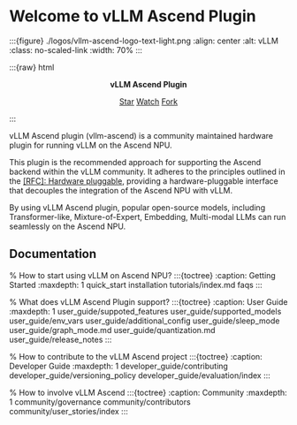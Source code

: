 # Welcome to vLLM Ascend Plugin

:::{figure} ./logos/vllm-ascend-logo-text-light.png
:align: center
:alt: vLLM
:class: no-scaled-link
:width: 70%
:::

:::{raw} html
<p style="text-align:center">
<strong>vLLM Ascend Plugin
</strong>
</p>

<p style="text-align:center">
<script async defer src="https://buttons.github.io/buttons.js"></script>
<a class="github-button" href="https://github.com/vllm-project/vllm-ascend" data-show-count="true" data-size="large" aria-label="Star">Star</a>
<a class="github-button" href="https://github.com/vllm-project/vllm-ascend/subscription" data-icon="octicon-eye" data-size="large" aria-label="Watch">Watch</a>
<a class="github-button" href="https://github.com/vllm-project/vllm-ascend/fork" data-icon="octicon-repo-forked" data-size="large" aria-label="Fork">Fork</a>
</p>
:::

vLLM Ascend plugin (vllm-ascend) is a community maintained hardware plugin for running vLLM on the Ascend NPU.

This plugin is the recommended approach for supporting the Ascend backend within the vLLM community. It adheres to the principles outlined in the [[RFC]: Hardware pluggable](https://github.com/vllm-project/vllm/issues/11162), providing a hardware-pluggable interface that decouples the integration of the Ascend NPU with vLLM.

By using vLLM Ascend plugin, popular open-source models, including Transformer-like, Mixture-of-Expert, Embedding, Multi-modal LLMs can run seamlessly on the Ascend NPU.

## Documentation

% How to start using vLLM on Ascend NPU?
:::{toctree}
:caption: Getting Started
:maxdepth: 1
quick_start
installation
tutorials/index.md
faqs
:::

% What does vLLM Ascend Plugin support?
:::{toctree}
:caption: User Guide
:maxdepth: 1
user_guide/suppoted_features
user_guide/supported_models
user_guide/env_vars
user_guide/additional_config
user_guide/sleep_mode
user_guide/graph_mode.md
user_guide/quantization.md
user_guide/release_notes
:::

% How to contribute to the vLLM Ascend project
:::{toctree}
:caption: Developer Guide
:maxdepth: 1
developer_guide/contributing
developer_guide/versioning_policy
developer_guide/evaluation/index
:::

% How to involve vLLM Ascend
:::{toctree}
:caption: Community
:maxdepth: 1
community/governance
community/contributors
community/user_stories/index
:::
